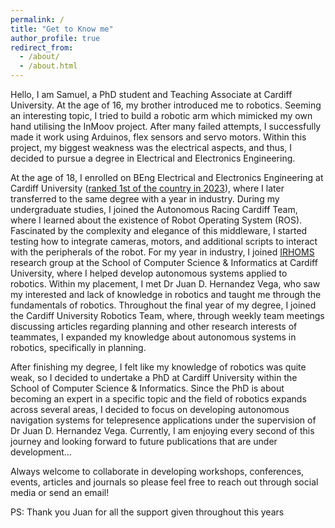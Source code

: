 ```yaml
---
permalink: /
title: "Get to Know me"
author_profile: true
redirect_from: 
  - /about/
  - /about.html
---
```


Hello, I am Samuel, a PhD student and Teaching Associate at Cardiff University. At the age of 16, my brother introduced me to robotics. Seeming an interesting topic, I tried to build a robotic arm which mimicked my own hand utilising the InMoov project. After many failed attempts, I successfully made it work using Arduinos, flex sensors and servo motors. Within this project, my biggest weakness was the electrical aspects, and thus, I decided to pursue a degree in Electrical and Electronics Engineering. 

At the age of 18, I enrolled on BEng Electrical and Electronics Engineering at Cardiff University (<a href="https://www.theguardian.com/education/ng-interactive/2023/sep/09/best-uk-universities-for-electrical-electronic-engineering-league-table">ranked 1st of the country in 2023</a>), where I later transferred to the same degree with a year in industry. During my undergraduate studies, I joined the Autonomous Racing Cardiff Team, where I learned about the existence of Robot Operating System (ROS). Fascinated by the complexity and elegance of this middleware, I started testing how to integrate cameras, motors, and additional scripts to interact with the peripherals of the robot. For my year in industry, I joined <a href="https://www.cardiff.ac.uk/artificial-intelligence-robotics-and-human-machine-systems">IRHOMS</a> research group at the School of Computer Science & Informatics at Cardiff University, where I helped develop autonomous systems applied to robotics. Within my placement, I met Dr Juan D. Hernandez Vega, who saw my interested and lack of knowledge in robotics and taught me through the fundamentals of robotics. Throughout the final year of my degree, I joined the Cardiff University Robotics Team, where, through weekly team meetings discussing articles regarding planning and other research interests of teammates, I expanded my knowledge about autonomous systems in robotics, specifically in planning. 

After finishing my degree, I felt like my knowledge of robotics was quite weak, so I decided to undertake a PhD at Cardiff University within the School of Computer Science & Informatics. Since the PhD is about becoming an expert in a specific topic and the field of robotics expands across several areas, I decided to focus on developing autonomous navigation systems for telepresence applications under the supervision of Dr Juan D. Hernandez Vega. Currently, I am enjoying every second of this journey and looking forward to future publications that are under development…

Always welcome to collaborate in developing workshops, conferences, events, articles and journals so please feel free to reach out through social media or send an email!

PS: Thank you Juan for all the support given throughout this years
